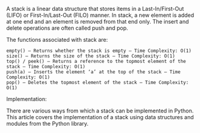 A stack is a linear data structure that stores items in a 
Last-In/First-Out (LIFO) or First-In/Last-Out (FILO) manner. 
In stack, a new element is added at one end and an element is removed from that end only. 
The insert and delete operations are often called push and pop.


The functions associated with stack are:

    empty() – Returns whether the stack is empty – Time Complexity: O(1)
    size() – Returns the size of the stack – Time Complexity: O(1)
    top() / peek() – Returns a reference to the topmost element of the stack – Time Complexity: O(1)
    push(a) – Inserts the element ‘a’ at the top of the stack – Time Complexity: O(1)
    pop() – Deletes the topmost element of the stack – Time Complexity: O(1)

Implementation:

There are various ways from which a stack can be implemented in Python. 
This article covers the implementation of a stack using data structures and modules 
from the Python library. 